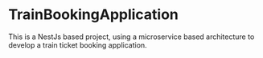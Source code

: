 # TrainBookingApplication
This is a NestJs based project, using a microservice based architecture to develop a train ticket booking application.